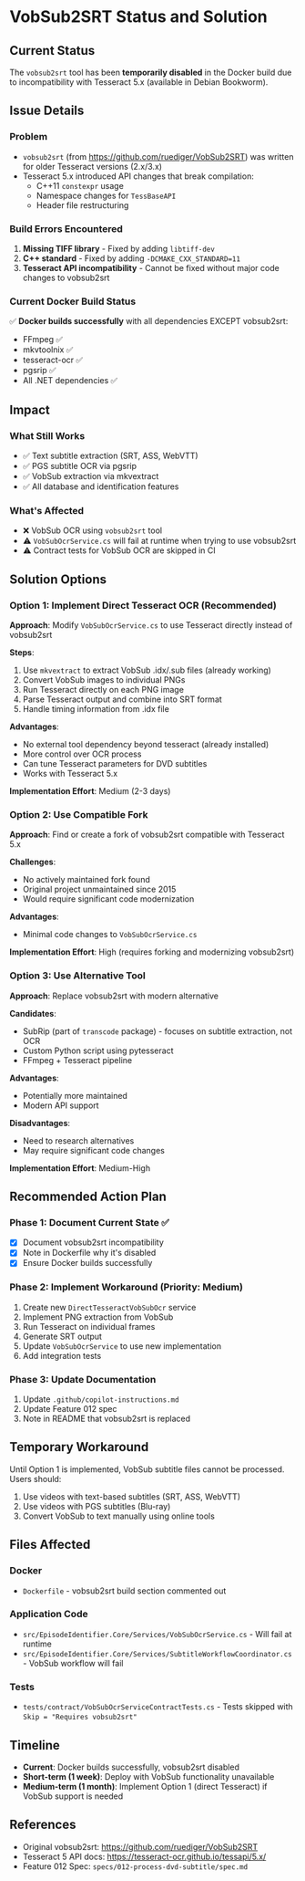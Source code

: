 # VobSub2SRT Status and Solution

## Current Status

The `vobsub2srt` tool has been **temporarily disabled** in the Docker build due to incompatibility with Tesseract 5.x (available in Debian Bookworm).

## Issue Details

### Problem
- `vobsub2srt` (from https://github.com/ruediger/VobSub2SRT) was written for older Tesseract versions (2.x/3.x)
- Tesseract 5.x introduced API changes that break compilation:
  - C++11 `constexpr` usage
  - Namespace changes for `TessBaseAPI`
  - Header file restructuring

### Build Errors Encountered
1. **Missing TIFF library** - Fixed by adding `libtiff-dev`
2. **C++ standard** - Fixed by adding `-DCMAKE_CXX_STANDARD=11`
3. **Tesseract API incompatibility** - Cannot be fixed without major code changes to vobsub2srt

### Current Docker Build Status
✅ **Docker builds successfully** with all dependencies EXCEPT vobsub2srt:
- FFmpeg ✅
- mkvtoolnix ✅  
- tesseract-ocr ✅
- pgsrip ✅
- All .NET dependencies ✅

## Impact

### What Still Works
- ✅ Text subtitle extraction (SRT, ASS, WebVTT)
- ✅ PGS subtitle OCR via pgsrip
- ✅ VobSub extraction via mkvextract
- ✅ All database and identification features

### What's Affected
- ❌ VobSub OCR using `vobsub2srt` tool
- ⚠️ `VobSubOcrService.cs` will fail at runtime when trying to use vobsub2srt
- ⚠️ Contract tests for VobSub OCR are skipped in CI

## Solution Options

### Option 1: Implement Direct Tesseract OCR (Recommended)
**Approach**: Modify `VobSubOcrService.cs` to use Tesseract directly instead of vobsub2srt

**Steps**:
1. Use `mkvextract` to extract VobSub .idx/.sub files (already working)
2. Convert VobSub images to individual PNGs
3. Run Tesseract directly on each PNG image
4. Parse Tesseract output and combine into SRT format
5. Handle timing information from .idx file

**Advantages**:
- No external tool dependency beyond tesseract (already installed)
- More control over OCR process
- Can tune Tesseract parameters for DVD subtitles
- Works with Tesseract 5.x

**Implementation Effort**: Medium (2-3 days)

### Option 2: Use Compatible Fork
**Approach**: Find or create a fork of vobsub2srt compatible with Tesseract 5.x

**Challenges**:
- No actively maintained fork found
- Original project unmaintained since 2015
- Would require significant code modernization

**Advantages**:
- Minimal code changes to `VobSubOcrService.cs`

**Implementation Effort**: High (requires forking and modernizing vobsub2srt)

### Option 3: Use Alternative Tool
**Approach**: Replace vobsub2srt with modern alternative

**Candidates**:
- SubRip (part of `transcode` package) - focuses on subtitle extraction, not OCR
- Custom Python script using pytesseract
- FFmpeg + Tesseract pipeline

**Advantages**:
- Potentially more maintained
- Modern API support

**Disadvantages**:
- Need to research alternatives
- May require significant code changes

**Implementation Effort**: Medium-High

## Recommended Action Plan

### Phase 1: Document Current State ✅
- [x] Document vobsub2srt incompatibility
- [x] Note in Dockerfile why it's disabled
- [x] Ensure Docker builds successfully

### Phase 2: Implement Workaround (Priority: Medium)
1. Create new `DirectTesseractVobSubOcr` service
2. Implement PNG extraction from VobSub
3. Run Tesseract on individual frames
4. Generate SRT output
5. Update `VobSubOcrService` to use new implementation
6. Add integration tests

### Phase 3: Update Documentation
1. Update `.github/copilot-instructions.md`
2. Update Feature 012 spec
3. Note in README that vobsub2srt is replaced

## Temporary Workaround

Until Option 1 is implemented, VobSub subtitle files cannot be processed. Users should:
1. Use videos with text-based subtitles (SRT, ASS, WebVTT) 
2. Use videos with PGS subtitles (Blu-ray)
3. Convert VobSub to text manually using online tools

## Files Affected

### Docker
- `Dockerfile` - vobsub2srt build section commented out

### Application Code  
- `src/EpisodeIdentifier.Core/Services/VobSubOcrService.cs` - Will fail at runtime
- `src/EpisodeIdentifier.Core/Services/SubtitleWorkflowCoordinator.cs` - VobSub workflow will fail

### Tests
- `tests/contract/VobSubOcrServiceContractTests.cs` - Tests skipped with `Skip = "Requires vobsub2srt"`

## Timeline

- **Current**: Docker builds successfully, vobsub2srt disabled
- **Short-term (1 week)**: Deploy with VobSub functionality unavailable
- **Medium-term (1 month)**: Implement Option 1 (direct Tesseract) if VobSub support is needed

## References

- Original vobsub2srt: https://github.com/ruediger/VobSub2SRT
- Tesseract 5 API docs: https://tesseract-ocr.github.io/tessapi/5.x/
- Feature 012 Spec: `specs/012-process-dvd-subtitle/spec.md`
